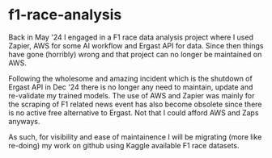# f1-race-analysis

Back in May '24 I engaged in a F1 race data analysis project where I used Zapier, AWS for some AI workflow and Ergast API for data. Since then things have gone (horribly) wrong and that project can no longer be maintained on AWS.

Following the wholesome and amazing incident which is the shutdown of Ergast API in Dec '24 there is no longer any need to maintain, update and re-validate my trained models. The use of AWS and Zapier was mainly for the scraping of F1 related news event has also become obsolete since there is no active free alternative to Ergast. Not that I could afford AWS and Zaps anyways.

As such, for visibility and ease of maintainence I will be migrating (more like re-doing) my work on github using Kaggle available F1 race datasets.
